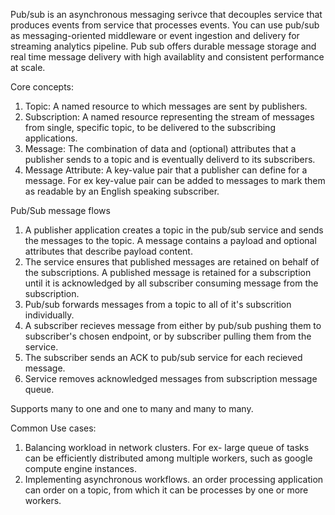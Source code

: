 Pub/sub is an asynchronous messaging serivce that decouples service that produces events from service that processes events.
You can use pub/sub as messaging-oriented middleware or event ingestion and delivery for  streaming analytics pipeline.
Pub sub offers durable message storage and real time message delivery with high availablity and consistent performance at scale.

Core concepts:
1. Topic: A named resource to which messages are sent by publishers.
2. Subscription: A named resource representing the stream of messages from single, specific topic, to be delivered to the subscribing applications.
3. Message: The combination of data and (optional) attributes that a publisher sends to a topic and is eventually deliverd to its subscribers.
4. Message Attribute: A key-value pair that a publisher can define for a message.  For ex key-value pair can be added to messages to mark them as readable by an English speaking subscriber.

Pub/Sub message flows
1. A publisher application creates a topic in the pub/sub service and sends the messages to the topic. A message contains a payload and optional attributes that describe payload content.
2. The service ensures that published messages are retained on behalf of the subscriptions.  A published message is retained for a subscription until it is acknowledged by all subscriber consuming message from the subscription.
3. Pub/sub forwards messages from a topic to all of it's subscrition individually.
4. A subscriber recieves message from either by pub/sub pushing them to subscriber's chosen endpoint, or by subscriber pulling them from the service.
5. The subscriber sends an ACK to pub/sub service for each recieved message.
6. Service removes acknowledged messages from subscription message queue.

Supports many to one and one to many and many to many.

Common Use cases:
1. Balancing workload in network clusters. For ex- large queue of tasks can be efficiently distributed among multiple workers, such as google compute engine instances.
2. Implementing asynchronous workflows. an order processing application can order on a topic, from which it can be processes by one or more workers.